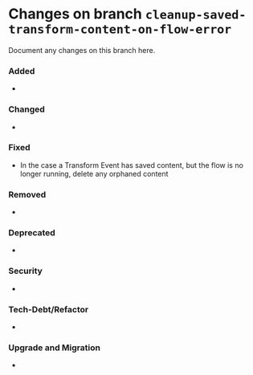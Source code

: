 # Changes on branch `cleanup-saved-transform-content-on-flow-error`
Document any changes on this branch here.
### Added
- 

### Changed
- 

### Fixed
- In the case a Transform Event has saved content, but the flow is no longer running, delete any orphaned content

### Removed
- 

### Deprecated
- 

### Security
- 

### Tech-Debt/Refactor
- 

### Upgrade and Migration
- 
